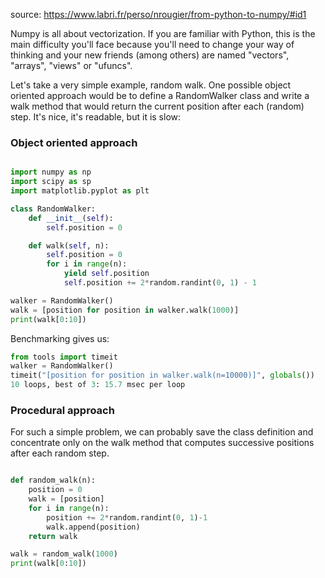 source: https://www.labri.fr/perso/nrougier/from-python-to-numpy/#id1

Numpy is all about vectorization. If you are familiar with Python, this is the main difficulty you'll face because you'll need to change your way of thinking and your new friends (among others) are named "vectors", "arrays", "views" or "ufuncs".

Let's take a very simple example, random walk. One possible object oriented approach would be to define a RandomWalker class and write a walk method that would return the current position after each (random) step. It's nice, it's readable, but it is slow:


### Object oriented approach


```py

import numpy as np
import scipy as sp
import matplotlib.pyplot as plt

```

```py
class RandomWalker:
    def __init__(self):
        self.position = 0

    def walk(self, n):
        self.position = 0
        for i in range(n):
            yield self.position
            self.position += 2*random.randint(0, 1) - 1

walker = RandomWalker()
walk = [position for position in walker.walk(1000)]
print(walk[0:10])
```

Benchmarking gives us:

```py
from tools import timeit
walker = RandomWalker()
timeit("[position for position in walker.walk(n=10000)]", globals())
10 loops, best of 3: 15.7 msec per loop
```

### Procedural approach

For such a simple problem, we can probably save the class definition and concentrate only on the walk method that computes successive positions after each random step.

```py

def random_walk(n):
    position = 0
    walk = [position]
    for i in range(n):
        position += 2*random.randint(0, 1)-1
        walk.append(position)
    return walk

walk = random_walk(1000)
print(walk[0:10])

```
